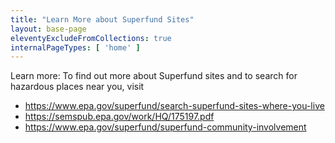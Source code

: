 ```yaml
---
title: "Learn More about Superfund Sites"
layout: base-page
eleventyExcludeFromCollections: true
internalPageTypes: [ 'home' ]
---
```


Learn more: To find out more about Superfund sites and to search for hazardous places near you, visit

- https://www.epa.gov/superfund/search-superfund-sites-where-you-live
- https://semspub.epa.gov/work/HQ/175197.pdf
- https://www.epa.gov/superfund/superfund-community-involvement

